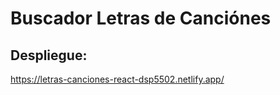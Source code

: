 # Buscador Letras de Canciónes

## Despliegue:

https://letras-canciones-react-dsp5502.netlify.app/
